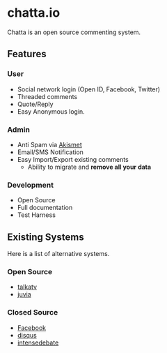chatta.io
=========
Chatta is an open source commenting system.


## Features

### User
- Social network login (Open ID, Facebook, Twitter)
- Threaded comments
- Quote/Reply
- Easy Anonymous login. 

### Admin
- Anti Spam via [Akismet](http://akismet.com/)
- Email/SMS Notification
- Easy Import/Export existing comments
	- Ability to migrate and __remove all your data__

### Development
- Open Source
- Full documentation
- Test Harness

## Existing Systems
Here is a list of alternative systems.

### Open Source
- [talkatv](https://github.com/talkatv/talkatv/)
- [juvia](https://github.com/phusion/juvia)

### Closed Source
- [Facebook](https://developers.facebook.com/docs/reference/plugins/comments/)
- [disqus](https://disqus.com/)
- [intensedebate](http://intensedebate.com/)
